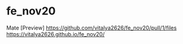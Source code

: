 # fe_nov20
Mate
[Preview] https://github.com/vitalya2626/fe_nov20/pull/1/files
https://vitalya2626.github.io/fe_nov20/
